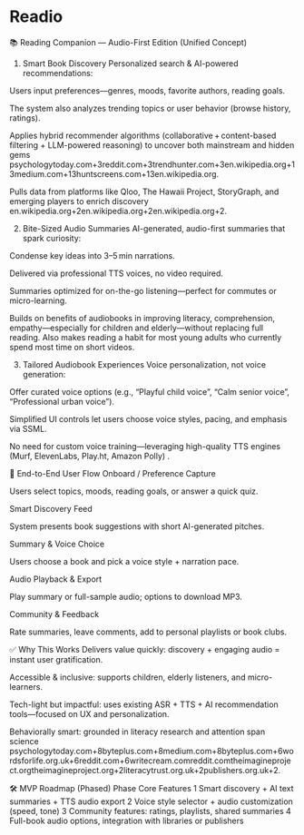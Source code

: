 # Readio
📚 Reading Companion — Audio-First Edition (Unified Concept)
1. Smart Book Discovery
Personalized search & AI-powered recommendations:


Users input preferences—genres, moods, favorite authors, reading goals.


The system also analyzes trending topics or user behavior (browse history, ratings).


Applies hybrid recommender algorithms (collaborative + content-based filtering + LLM-powered reasoning) to uncover both mainstream and hidden gems psychologytoday.com+3reddit.com+3trendhunter.com+3en.wikipedia.org+13medium.com+13huntscreens.com+13en.wikipedia.org.


Pulls data from platforms like Qloo, The Hawaii Project, StoryGraph, and emerging players to enrich discovery en.wikipedia.org+2en.wikipedia.org+2en.wikipedia.org+2.


2. Bite-Sized Audio Summaries
AI-generated, audio-first summaries that spark curiosity:


Condense key ideas into 3–5 min narrations.


Delivered via professional TTS voices, no video required.


Summaries optimized for on-the-go listening—perfect for commutes or micro-learning.


Builds on benefits of audiobooks in improving literacy, comprehension, empathy—especially for children and elderly—without replacing full reading. Also makes reading a habit for most young adults who currently spend most time on short videos.


3. Tailored Audiobook Experiences
Voice personalization, not voice generation:


Offer curated voice options (e.g., “Playful child voice”, “Calm senior voice”, “Professional urban voice”).


Simplified UI controls let users choose voice styles, pacing, and emphasis via SSML.


No need for custom voice training—leveraging high-quality TTS engines (Murf, ElevenLabs, Play.ht, Amazon Polly) .

🔁 End-to-End User Flow
Onboard / Preference Capture


Users select topics, moods, reading goals, or answer a quick quiz.


Smart Discovery Feed


System presents book suggestions with short AI-generated pitches.


Summary & Voice Choice


Users choose a book and pick a voice style + narration pace.


Audio Playback & Export


Play summary or full-sample audio; options to download MP3.


Community & Feedback


Rate summaries, leave comments, add to personal playlists or book clubs.



✅ Why This Works
Delivers value quickly: discovery + engaging audio = instant user gratification.


Accessible & inclusive: supports children, elderly listeners, and micro-learners.


Tech-light but impactful: uses existing ASR + TTS + AI recommendation tools—focused on UX and personalization.


Behaviorally smart: grounded in literacy research and attention span science psychologytoday.com+8byteplus.com+8medium.com+8byteplus.com+6wordsforlife.org.uk+6reddit.com+6writecream.comreddit.comtheimagineproject.orgtheimagineproject.org+2literacytrust.org.uk+2publishers.org.uk+2.



🛠️ MVP Roadmap (Phased)
Phase
Core Features
1
Smart discovery + AI text summaries + TTS audio export
2
Voice style selector + audio customization (speed, tone)
3
Community features: ratings, playlists, shared summaries
4
Full-book audio options, integration with libraries or publishers


